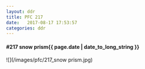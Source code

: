 ```yaml
---
layout: ddr
title: PFC 217
date:   2017-08-17 17:53:57
categories: ddr
---
```


#### **#217** snow prism<span class="pull-right">{{ page.date | date_to_long_string }}</span>
![](/images/pfc/217_snow prism.jpg)
